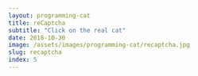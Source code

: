 ```yaml
---
layout: programming-cat
title: reCaptcha
subtitle: "Click on the real cat"
date: 2018-10-30
image: /assets/images/programming-cat/recaptcha.jpg
slug: recaptcha
index: 5
---
```

